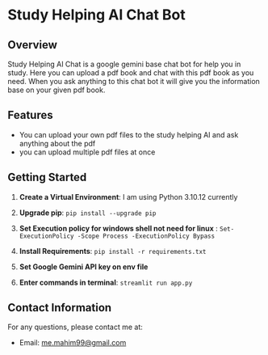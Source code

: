# Study Helping AI Chat Bot
## Overview

Study Helping AI Chat is a google gemini base chat bot for help you in study. Here you can upload a pdf book and chat with this pdf book as you need. When you ask anything to this chat bot it will give you the information base on your given pdf book.


## Features
- You can upload your own pdf files to the study helping AI and ask anything about the pdf 
- you can upload multiple pdf files at once


## Getting Started


1. **Create a Virtual Environment**: I am using Python 3.10.12 currently

2. **Upgrade pip**: ```pip install --upgrade pip```

3. **Set Execution policy for windows shell not need for linux** : ```Set-ExecutionPolicy -Scope Process -ExecutionPolicy Bypass```

4. **Install Requirements**: ```pip install -r requirements.txt``` 

5. **Set Google Gemini API key on env file**

6. **Enter commands in terminal**:  ```streamlit run app.py```



## Contact Information

For any questions, please contact me at:

- Email: me.mahim99@gmail.com
